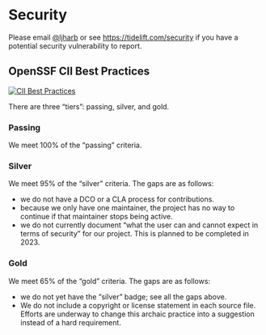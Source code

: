 # Security

Please email [@ljharb](https://github.com/ljharb) or see https://tidelift.com/security if you have a potential security vulnerability to report.

## OpenSSF CII Best Practices

[![CII Best Practices](https://bestpractices.coreinfrastructure.org/projects/684/badge)](https://bestpractices.coreinfrastructure.org/projects/684)

There are three “tiers”: passing, silver, and gold.

### Passing
We meet 100% of the “passing” criteria.

### Silver
We meet 95% of the “silver” criteria. The gaps are as follows:
  - we do not have a DCO or a CLA process for contributions.
  - because we only have one maintainer, the project has no way to continue if that maintainer stops being active.
  - we do not currently document “what the user can and cannot expect in terms of security” for our project. This is planned to be completed in 2023.

### Gold
We meet 65% of the “gold” criteria. The gaps are as follows:
  - we do not yet have the “silver” badge; see all the gaps above.
  - We do not include a copyright or license statement in each source file. Efforts are underway to change this archaic practice into a suggestion instead of a hard requirement.
